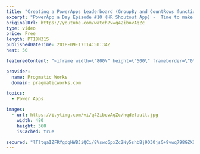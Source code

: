 ```yaml
---
title: "Creating a PowerApps Leaderboard (GroupBy and CountRows functions)"
excerpt: "PowerApp a Day Episode #10 (HR Shoutout App) -  Time to make our HR application fun by adding some gamification into our shoutout application. Learn how to build small reports with the GroupBy and Sum functions to create a leader board in PowerApps.  Power App and Power Platform Training : https://pragmaticworks.com/training/on-demand-training"
originalUrl: https://youtube.com/watch?v=q42ibovAqZc
type: video
price: Free
length: PT18M31S
publishedDateTime: 2018-09-17T14:50:34Z
heat: 50

featuredContent: "<iframe width=\"800\" height=\"500\" frameborder=\"0\" src=\"https://www.youtube.com/embed/q42ibovAqZc\" allow=\"accelerometer; autoplay; encrypted-media; gyroscope; picture-in-picture\" allowfullscreen></iframe>"

provider:
  name: Progmatic Works
  domain: pragmaticworks.com

topics:
  - Power Apps

images:
  - url: https://i.ytimg.com/vi/q42ibovAqZc/hqdefault.jpg
    width: 480
    height: 360
    isCached: true

secured: "lTltqaIZFRYgdqHWBJiQCi/8Vswc6pxZc2Ny5shbBj9O30jsG+9vwq798GZXD0cWjiFUP1tRS3yOElcbmOit147sAe9kAi+mj/EKty1MkVMqsNfavdEfHTFfu0lKgB5OU9DXb+Hd/yZz/q8LsDRuGWBjPqxQ0QuCuQN5P/x3zwoAPKQ+zomj3TVg368KwG+rjIW3XnzELIbHxSp9FN8QWufjAKFv5BqCjVecRfx7sABPVB2Zc7OmELMeEIcGWCOUyJzcIaQt/HhsJXf3BeArzpVlfYAB3FLf0fTZ1ahn28/lA/AFtnLkC79Z+ZrQtJpjNkdnhHj1/deMq+ms1IvXnlXcOc2SCu4ZaKGPw+E0Yws/OT4zX4d+0G0uOP2UaTcANZEmz94j/Twa99+yhf+Wttu+QVBPUtHvFKim979ewtw=;SqhxVKa2IhVD3wVnCM/9VA=="
---
```


